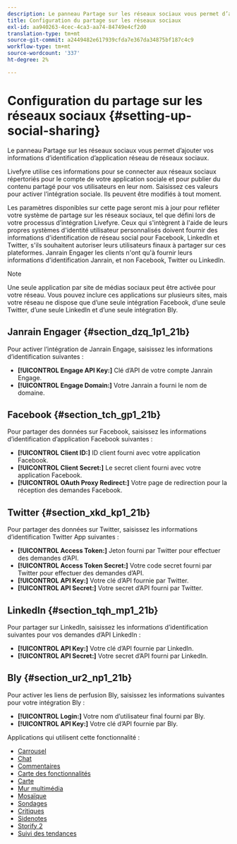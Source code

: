 ```yaml
---
description: Le panneau Partage sur les réseaux sociaux vous permet d’ajouter vos informations d’identification d’application réseau de réseaux sociaux.
title: Configuration du partage sur les réseaux sociaux
exl-id: aa940263-4cec-4ca3-aa74-84749e4cf2d0
translation-type: tm+mt
source-git-commit: a2449482e617939cfda7e367da34875bf187c4c9
workflow-type: tm+mt
source-wordcount: '337'
ht-degree: 2%

---
```


# Configuration du partage sur les réseaux sociaux {#setting-up-social-sharing}

Le panneau Partage sur les réseaux sociaux vous permet d’ajouter vos informations d’identification d’application réseau de réseaux sociaux.

Livefyre utilise ces informations pour se connecter aux réseaux sociaux répertoriés pour le compte de votre application sociale et pour publier du contenu partagé pour vos utilisateurs en leur nom. Saisissez ces valeurs pour activer l’intégration sociale. Ils peuvent être modifiés à tout moment.

Les paramètres disponibles sur cette page seront mis à jour pour refléter votre système de partage sur les réseaux sociaux, tel que défini lors de votre processus d’intégration Livefyre. Ceux qui s&#39;intègrent à l&#39;aide de leurs propres systèmes d&#39;identité utilisateur personnalisés doivent fournir des informations d&#39;identification de réseau social pour Facebook, LinkedIn et Twitter, s&#39;ils souhaitent autoriser leurs utilisateurs finaux à partager sur ces plateformes. Janrain Engager les clients n&#39;ont qu&#39;à fournir leurs informations d&#39;identification Janrain, et non Facebook, Twitter ou LinkedIn.

>[!NOTE]
>
>Une seule application par site de médias sociaux peut être activée pour votre réseau. Vous pouvez inclure ces applications sur plusieurs sites, mais votre réseau ne dispose que d’une seule intégration Facebook, d’une seule Twitter, d’une seule LinkedIn et d’une seule intégration Bly.

## Janrain Engager {#section_dzq_1p1_21b}

Pour activer l’intégration de Janrain Engage, saisissez les informations d’identification suivantes :

* **[!UICONTROL Engage API Key:]** Clé d’API de votre compte Janrain Engage.
* **[!UICONTROL Engage Domain:]** Votre Janrain a fourni le nom de domaine.

## Facebook {#section_tch_gp1_21b}

Pour partager des données sur Facebook, saisissez les informations d’identification d’application Facebook suivantes :

* **[!UICONTROL Client ID:]** ID client fourni avec votre application Facebook.
* **[!UICONTROL Client Secret:]** Le secret client fourni avec votre application Facebook.
* **[!UICONTROL OAuth Proxy Redirect:]** Votre page de redirection pour la réception des demandes Facebook.

## Twitter {#section_xkd_kp1_21b}

Pour partager des données sur Twitter, saisissez les informations d’identification Twitter App suivantes :

* **[!UICONTROL Access Token:]** Jeton fourni par Twitter pour effectuer des demandes d’API.
* **[!UICONTROL Access Token Secret:]** Votre code secret fourni par Twitter pour effectuer des demandes d’API.
* **[!UICONTROL API Key:]** Votre clé d’API fournie par Twitter.
* **[!UICONTROL API Secret:]** Votre secret d’API fourni par Twitter.

## LinkedIn {#section_tqh_mp1_21b}

Pour partager sur LinkedIn, saisissez les informations d’identification suivantes pour vos demandes d’API LinkedIn :

* **[!UICONTROL API Key:]** Votre clé d’API fournie par LinkedIn.
* **[!UICONTROL API Secret:]** Votre secret d’API fourni par LinkedIn.

## Bly {#section_ur2_np1_21b}

Pour activer les liens de perfusion Bly, saisissez les informations suivantes pour votre intégration Bly :

* **[!UICONTROL Login:]** Votre nom d’utilisateur final fourni par Bly.
* **[!UICONTROL API Key:]** Votre clé d’API fournie par Bly.



Applications qui utilisent cette fonctionnalité :
* [Carrousel](/help/using/c-about-apps/c-carousel-app/c-carousel-app.md#c_carousel_app)
* [Chat](/help/using/c-about-apps/c-chat-app/c-chat-app.md#c_chat_app)
* [Commentaires](/help/using/c-about-apps/c-comments/c-comments.md)
* [Carte des fonctionnalités](/help/using/c-about-apps/c-feature-card-app/c-feature-card-app.md#c_feature_card_app)
* [Carte](/help/using/c-about-apps/c-map-app/c-map-app.md#c_map_app)
* [Mur multimédia](/help/using/c-about-apps/c-media-wall-app/c-media-wall-app.md#c_media_wall_app)
* [Mosaïque](/help/using/c-about-apps/c-mosaic-app/c-mosaic-app.md#c_mosaic_app)
* [Sondages](/help/using/c-about-apps/c-polls-app/c-polls-app.md#c_polls_app)
* [Critiques](/help/using/c-about-apps/c-reviews-app/c-reviews-app.md#c_reviews_app)
* [Sidenotes](/help/using/c-about-apps/c-sidenotes-app/c-sidenotes-app.md#c_sidenotes_app)
* [Storify 2](/help/using/c-about-apps/c-storify2/c-storify2.md#c_storify2)
* [Suivi des tendances](/help/using/c-about-apps/c-trending-app/c-trending-app.md#c_trending_app)
